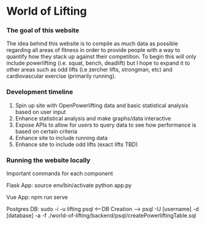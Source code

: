 # World of Lifting

### The goal of this website
The idea behind this website is to compile as much data as possible regarding all areas of fitness in order to provide people with a way to quantify how they stack up against their competition.
To begin this will only include powerlifting (i.e. squat, bench, deadlift) but I hope to expand it to other areas such as odd lifts (i.e zercher lifts, strongman, etc) and cardiovascular exercise (primarily running).

### Development timeline
1. Spin up site with OpenPowerlifting data and basic statistical analysis based on user input
2. Enhance statistical analysis and make graphs/data interactive
3. Expose APIs to allow for users to query data to see how performance is based on certain criteria
4. Enhance site to include running data
5. Enhance site to include odd lifts (exact lifts TBD)

### Running the website locally
Important commands for each component

Flask App:
source env/bin/activate
python app.py

Vue App:
npm run serve

Postgres DB:
sudo -i -u lifting
psql
<--DB Creation -->
psql -U [username] -d [database] -a -f ./world-of-lifting/backend/psql/createPowerliftingTable.sql